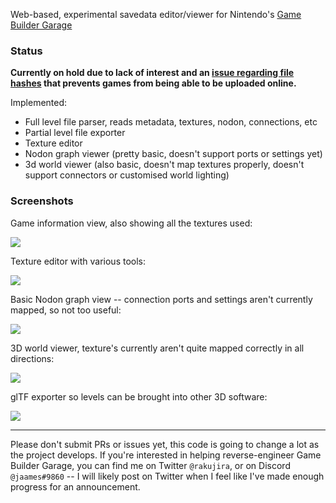 Web-based, experimental savedata editor/viewer for Nintendo's [Game Builder Garage](https://www.nintendo.co.uk/Games/Nintendo-Switch-download-software/Game-Builder-Garage-1964648.html)

### Status 

**Currently on hold due to lack of interest and an [issue regarding file hashes](https://github.com/jaames/game-builder-garage-editor/issues/2) that prevents games from being able to be uploaded online.**

Implemented:
 - Full level file parser, reads metadata, textures, nodon, connections, etc
 - Partial level file exporter
 - Texture editor
 - Nodon graph viewer (pretty basic, doesn't support ports or settings yet)
 - 3d world viewer (also basic, doesn't map textures properly, doesn't support connectors or customised world lighting)

### Screenshots

Game information view, also showing all the textures used:

![](https://github.com/jaames/game-builder-garage-editor/blob/main/img/gameview.png?raw=true)

Texture editor with various tools:

![](https://github.com/jaames/game-builder-garage-editor/blob/main/img/textureedit.png)

Basic Nodon graph view --  connection ports and settings aren't currently mapped, so not too useful:

![](https://github.com/jaames/game-builder-garage-editor/blob/main/img/graphview.png)

3D world viewer, texture's currently aren't quite mapped correctly in all directions:

![](https://github.com/jaames/game-builder-garage-editor/blob/main/img/3dview.png)

glTF exporter so levels can be brought into other 3D software:

![](https://github.com/jaames/game-builder-garage-editor/blob/main/img/blender.png)

----

Please don't submit PRs or issues yet, this code is going to change a lot as the project develops. If you're interested in helping reverse-engineer Game Builder Garage, you can find me on Twitter `@rakujira`, or on Discord `@jaames#9860` -- I will likely post on Twitter when I feel like I've made enough progress for an announcement.
